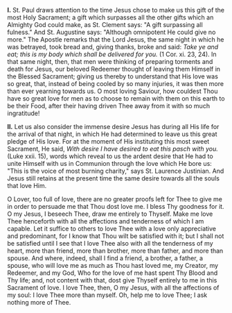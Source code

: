 
**I\.** St. Paul draws attention to the time Jesus chose to make us this gift of the most Holy Sacrament; a gift which surpasses all the other gifts which an Almighty God could make, as St. Clement says: \"A gift surpassing all fulness.\" And St. Augustine says: \"Although omnipotent He could give no more.\" The Apostle remarks that the Lord Jesus, the same night in which he was betrayed, took bread and, giving thanks, broke and said: *Take ye and eat; this is my body which shall be delivered for you.* (1 Cor. xi. 23, 24). In that same night, then, that men were thinking of preparing torments and death for Jesus, our beloved Redeemer thought of leaving them Himself in the Blessed Sacrament; giving us thereby to understand that His love was so great, that, instead of being cooled by so many injuries, it was then more than ever yearning towards us. O most loving Saviour, how couldest Thou have so great love for men as to choose to remain with them on this earth to be their Food, after their having driven Thee away from it with so much ingratitude!

**II\.** Let us also consider the immense desire Jesus has during all His life for the arrival of that night, in which He had determined to leave us this great pledge of His love. For at the moment of His instituting this most sweet Sacrament, He said, *With desire I have desired to eat this pasch with you.* (Luke xxii. 15), words which reveal to us the ardent desire that He had to unite Himself with us in Communion through the love which He bore us: \"This is the voice of most burning charity,\" says St. Laurence Justinian. And Jesus still retains at the present time the same desire towards all the souls that love Him.

O Lover, too full of love, there are no greater proofs left for Thee to give me in order to persuade me that Thou dost love me. I bless Thy goodness for it. O my Jesus, I beseech Thee, draw me entirely to Thyself. Make me love Thee henceforth with all the affections and tenderness of which I am capable. Let it suffice to others to love Thee with a love only appreciative and predominant, for I know that Thou wilt be satisfied with it; but I shall not be satisfied until I see that I love Thee also with all the tenderness of my heart, more than friend, more than brother, more than father, and more than spouse. And where, indeed, shall I find a friend, a brother, a father, a spouse, who will love me as much as Thou hast loved me, my Creator, my Redeemer, and my God, Who for the love of me hast spent Thy Blood and Thy life; and, not content with that, dost give Thyself entirely to me in this Sacrament of love. I love Thee, then, O my Jesus, with all the affections of my soul: I love Thee more than myself. Oh, help me to love Thee; I ask nothing more of Thee.

